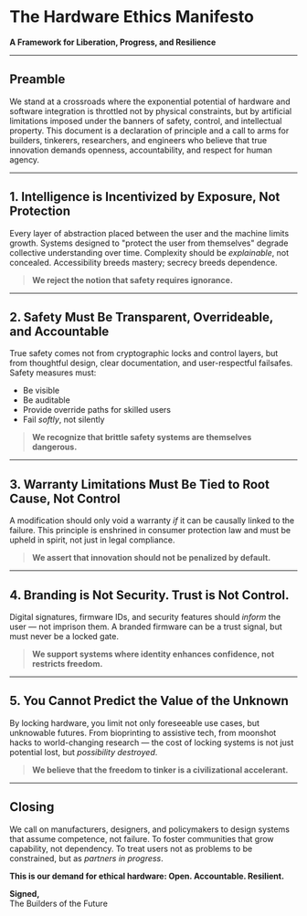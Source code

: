 # The Hardware Ethics Manifesto
**A Framework for Liberation, Progress, and Resilience**

---

## Preamble

We stand at a crossroads where the exponential potential of hardware and software integration is throttled not by physical constraints, but by artificial limitations imposed under the banners of safety, control, and intellectual property. This document is a declaration of principle and a call to arms for builders, tinkerers, researchers, and engineers who believe that true innovation demands openness, accountability, and respect for human agency.

---

## 1. Intelligence is Incentivized by Exposure, Not Protection

Every layer of abstraction placed between the user and the machine limits growth. Systems designed to "protect the user from themselves" degrade collective understanding over time. Complexity should be *explainable*, not concealed. Accessibility breeds mastery; secrecy breeds dependence.

> **We reject the notion that safety requires ignorance.**

---

## 2. Safety Must Be Transparent, Overrideable, and Accountable

True safety comes not from cryptographic locks and control layers, but from thoughtful design, clear documentation, and user-respectful failsafes. Safety measures must:

- Be visible  
- Be auditable  
- Provide override paths for skilled users  
- Fail *softly*, not silently

> **We recognize that brittle safety systems are themselves dangerous.**

---

## 3. Warranty Limitations Must Be Tied to Root Cause, Not Control

A modification should only void a warranty *if* it can be causally linked to the failure. This principle is enshrined in consumer protection law and must be upheld in spirit, not just in legal compliance.

> **We assert that innovation should not be penalized by default.**

---

## 4. Branding is Not Security. Trust is Not Control.

Digital signatures, firmware IDs, and security features should *inform* the user — not imprison them. A branded firmware can be a trust signal, but must never be a locked gate.

> **We support systems where identity enhances confidence, not restricts freedom.**

---

## 5. You Cannot Predict the Value of the Unknown

By locking hardware, you limit not only foreseeable use cases, but unknowable futures. From bioprinting to assistive tech, from moonshot hacks to world-changing research — the cost of locking systems is not just potential lost, but *possibility destroyed*.

> **We believe that the freedom to tinker is a civilizational accelerant.**

---

## Closing

We call on manufacturers, designers, and policymakers to design systems that assume competence, not failure. To foster communities that grow capability, not dependency. To treat users not as problems to be constrained, but as *partners in progress*.

**This is our demand for ethical hardware: Open. Accountable. Resilient.**

**Signed,**  
The Builders of the Future
